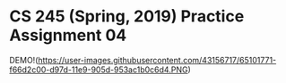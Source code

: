 # CS 245 (Spring, 2019) Practice Assignment 04

DEMO!(https://user-images.githubusercontent.com/43156717/65101771-f66d2c00-d97d-11e9-905d-953ac1b0c6d4.PNG)

